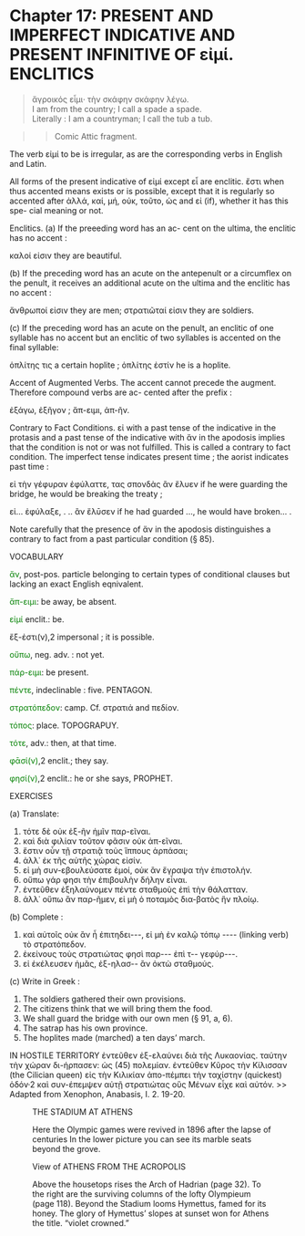 # Chapter 17: PRESENT AND IMPERFECT INDICATIVE AND PRESENT INFINITIVE OF εἰμί. ENCLITICS

<bibl></bibl>
   >  ἄγροικός εἶμι· τὴν σκάφην σκάφην λέγω.<br/>
   >  I am from the country; I call a spade a spade.<br/>
   >  Literally : I am a countryman; I call the tub a tub.<br/>

  >> Comic Attic fragment.
  





<div type="textpart" subtype="para" n="93">
<p>The verb εἰμί to be is irregular, as are the corresponding verbs in English and Latin.

<div type="textpart" subtype="para" n="94">
<p>All forms of the present indicative of εἰμί except
εἶ are enclitic. ἔστι when thus accented means exists or is
possible, except that it is regularly so accented after ἀλλά,
καί, μή, οὐκ, τοῦτο, ὡς and εἰ (if), whether it has this spe-
cial meaning or not.

<div type="textpart" subtype="para" n="95">
<p>Enclitics. (a) If the preeeding word has an ac-
cent on the ultima, the enclitic has no accent :

καλοί εἰσιν they are beautiful.

(b) If the preceding word has an acute on the antepenult or a circumflex on the penult, it receives an additional acute on the ultima and the enclitic has no accent :

ἄνθρωποί εἰσιν they are men;
στρατιῶταί εἰσιν they are soldiers.

<pb n="53"/>

(c) If the preceding word has an acute on the penult,
an enclitic of one syllable has no accent but an enclitic of
two syllables is accented on the final syllable:

ὁπλίτης τις a certain hoplite ;
ὁπλίτης ἐστίν he is a hoplite.

<div type="textpart" subtype="para" n="96">
<p>Accent of Augmented Verbs. The accent cannot
precede the augment. Therefore compound verbs are ac-
cented after the prefix :

ἐξάγω, ἐξῆγον ; ἄπ-ειμι, ἀπ-ῆν.

<div type="textpart" subtype="para" n="97">
<p>Contrary to Fact Conditions. εἰ with a past tense
of the indicative in the protasis and a past tense of the indicative with ἄν in the apodosis implies that the condition
is not or was not fulfilled. This is called a contrary to
fact condition. The imperfect tense indicates present time ;
the aorist indicates past time :

εἰ τὴν γέφυραν ἐφύλαττε, τας σπονδὰς ἂν ἔλυεν
if he were guarding the bridge, he would be breaking the treaty ;

εἰ... ἐφύλαξε, . .. ἂν ἔλῡσεν
if he had guarded ..., he would have broken... .



Note carefully that the presence of ἄν in the apodosis distinguishes
a contrary to fact from a past particular condition (§ 85).

<div type="textpart" subtype="para" n="98">
<p>VOCABULARY

<span style="color:green">ἄν</span>, post-pos. particle belonging to certain types of conditional clauses but lacking an exact English eqnivalent.

<span style="color:green">ἄπ-ειμι</span>: be away, be absent.

<span style="color:green">εἰμί</span> enclit.: be.

<rs type="lemma" n="ἔξεστι">ἔξ-ἐστι(ν)</rs>,2 impersonal ; it is possible.

<span style="color:green">οὔπω</span>, neg. adv. : not yet.

<span style="color:green">πάρ-ειμι</span>: be present.

<span style="color:green">πέντε</span>, indeclinable : five. PENTAGON.

<span style="color:green">στρατόπεδον</span>: camp. Cf. στρατιά and πεδίον.

<span style="color:green">τόπος</span>: place. TOPOGRAPUY.

<span style="color:green">τότε</span>, adv.: then, at that time.

<span style="color:green">φᾱσί(ν)</span>,2 enclit.; they say.

<span style="color:green">φησί(ν)</span>,2 enclit.: he or she says, PROPHET.



<pb n="54"/>


<div type="textpart" subtype="para" n="99">
<p>EXERCISES

(a) Translate:

1. τότε δὲ οὐκ ἐξ-ῆν ἡμῖν παρ-εῖναι.
2. καὶ διὰ φιλίαν τοῦτον φᾶσιν οὐκ ἀπ-εῖναι.
3. ἔστιν οὖν τῇ στρατιᾷ τοὺς ἵππους ἁρπάσαι;
4. ἀλλ᾽ ἐκ τῆς αὐτῆς χώρας εἰσίν.
5. εἰ μὴ συν-εβουλεύσατε ἐμοί, οὐκ ἂν ἔγραψα τὴν ἐπιστολήν.
6. οὔπω γάρ φησι τὴν ἐπιβουλὴν δήλην εἶναι.
7. ἐντεῦθεν ἐξηλαύνομεν πέντε σταθμοὺς ἐπὶ τὴν θάλατταν.
8. ἀλλ᾽ οὔπω ἂν παρ-ῆμεν, εἰ μὴ ὁ ποταμὸς δια-βατὸς ἣν πλοίῳ.

(b) Complete :
1. καὶ αὐτοῖς οὐκ ἂν ἦ ἐπιτηδει---,  εἰ μὴ ἐν καλῷ
τόπῳ ---- (linking verb) τὸ στρατόπεδον.
2. ἐκείνους τοὺς στρατιώτας φησὶ παρ--- ἐπὶ τ-- γεφύρ---.
3. εἰ ἐκέλευσεν ἡμᾶς, ἐξ-ηλασ-- ἂν ὀκτὼ σταθμούς.

(c) Write in Greek :

1. The soldiers gathered their own provisions.
2. The citizens think that we will bring them the food.
3. We shall guard the bridge with our own men (§ 91, a, 6).
4. The satrap has his own province.
5. The hoplites made (marched) a ten days’ march.

<div type="textpart" subtype="para" n="100">
<p>IN HOSTILE TERRITORY
    <quote xml:lang="grc">ἐντεῦθεν ἐξ-ελαύνει διὰ τῆς Λυκαονίας. ταύτην τὴν χώραν
        δι-ήρπασεν: ὡς (45) πολεμίαν. ἐντεῦθεν Κῦρος τὴν Κίλισσαν
        (the Cilician queen) εἰς τὴν Κιλικίαν ἀπο-πέμπει τὴν ταχίστην
        (quickest) ὁδόν·2 καὶ συν-έπεμψεν αὐτῇ στρατιώτας οὓς
        Μένων εἶχε καὶ αὐτόν.</quote> <quote xml:lang="eng"></quote> >> Adapted from Xenophon, Anabasis, I. 2. 19-20.




<pb n="55"/>
<figure><head>THE STADIUM AT ATHENS</head>
<p>Here the Olympic games were revived in 1896 after the lapse of centuries
    In the lower picture you can see its marble seats beyond the grove.</p></figure>


<figure><head>View of ATHENS FROM THE ACROPOLIS</head>
<p>Above the housetops rises the Arch of Hadrian (page 32). To the right
    are the surviving columns of the lofty Olympieum (page 118). Beyond the
    Stadium looms Hymettus, famed for its honey. The glory of Hymettus’
    slopes at sunset won for Athens the title. “violet crowned.”</p></figure>







<pb n="56"/>

</p>
</div>
</div>
